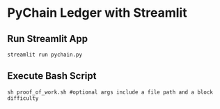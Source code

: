 # PyChain Ledger with Streamlit

## Run Streamlit App
```shell
streamlit run pychain.py
```

## Execute Bash Script
```shell
sh proof_of_work.sh #optional args include a file path and a block difficulty
```